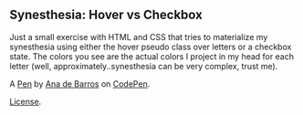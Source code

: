 Synesthesia: Hover vs Checkbox
------------------------------
Just a small exercise with HTML and CSS that tries to materialize my synesthesia using either the hover pseudo class over letters or a checkbox state. The colors you see are the actual colors I project in my head for each letter (well, approximately..synesthesia can be very complex, trust me).

A [Pen](https://codepen.io/anadebarros/pen/JbXZLo) by [Ana de Barros](https://codepen.io/anadebarros) on [CodePen](https://codepen.io).

[License](https://codepen.io/anadebarros/pen/JbXZLo/license).